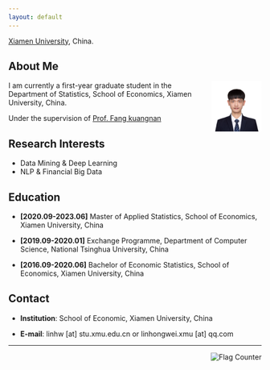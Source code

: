 ```yaml
---
layout: default
---
```


[Xiamen University](http://www.xmu.edu.cn/), China.

## About Me

<img class="profile-picture" src="raw2.jpg" alt="图片替换文本" width="100" align="right" />

I am currently a first-year graduate student in the Department of Statistics, School of Economics, Xiamen University, China.

Under the supervision of [Prof. Fang kuangnan](http://www.kuangnanfang.com)

## Research Interests 

- Data Mining & Deep Learning
- NLP & Financial Big Data

## Education
- **[2020.09-2023.06]** Master of Applied Statistics, School of Economics, Xiamen University, China

- **[2019.09-2020.01]** Exchange Programme, Department of Computer Science, National Tsinghua University, China

- **[2016.09-2020.06]** Bachelor of Economic Statistics, School of Economics, Xiamen University, China



## Contact

- **Institution**: School of Economic, Xiamen University, China

- **E-mail**:  linhw [at] stu.xmu.edu.cn or linhongwei.xmu [at] qq.com 

---
<a href="https://info.flagcounter.com/Gj6T"><img src="https://s11.flagcounter.com/count2/Gj6T/bg_FFFFFF/txt_000000/border_CCCCCC/columns_3/maxflags_10/viewers_0/labels_0/pageviews_0/flags_0/percent_0/" alt="Flag Counter" border="0" img class="profile-picture" align="right" ></a>
